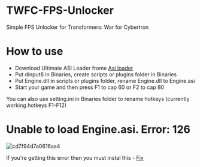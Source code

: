 # TWFC-FPS-Unlocker

Simple FPS Unlocker for Transformers: War for Cybertron

# How to use

- Download Ultimate ASI Loader frome [Asi loader](https://github.com/ThirteenAG/Ultimate-ASI-Loader/releases)
- Put dinput8 in Binaries, create scripts or plugins folder in Binaries
- Put Engine.dll in scripts or plugins folder, rename Engine.dll to Engine.asi
- Start your game and then press F1 to cap 60 or F2 to cap 80

You can also use setting.ini in Binaries folder to rename hotkeys (currently working hotkeys F1-F12)

# Unable to load Engine.asi. Error: 126
![cd7f94d7a0616aa4](https://github.com/Oxotnickk/TWFC-FPS-Unlocker/assets/110573163/bb59055b-501c-4e80-b6be-ea9c7586333b)



If you're getting this error then you must instal this - [Fix](https://drive.google.com/file/d/1qaNGKJbGROVaEAQeCVxTSOzJRsLOJY5w/view?usp=sharing)
